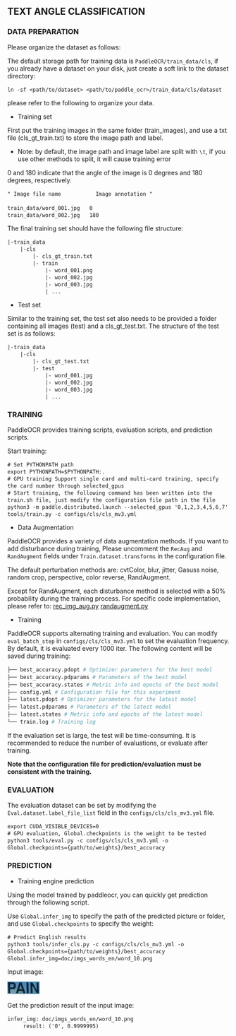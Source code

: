 ## TEXT ANGLE CLASSIFICATION

### DATA PREPARATION

Please organize the dataset as follows:

The default storage path for training data is `PaddleOCR/train_data/cls`, if you already have a dataset on your disk, just create a soft link to the dataset directory:

```
ln -sf <path/to/dataset> <path/to/paddle_ocr>/train_data/cls/dataset
```

please refer to the following to organize your data.

- Training set

First put the training images in the same folder (train_images), and use a txt file (cls_gt_train.txt) to store the image path and label.

* Note: by default, the image path and image label are split with `\t`, if you use other methods to split, it will cause training error

0 and 180 indicate that the angle of the image is 0 degrees and 180 degrees, respectively.

```
" Image file name           Image annotation "

train_data/word_001.jpg   0
train_data/word_002.jpg   180
```

The final training set should have the following file structure:

```
|-train_data
    |-cls
        |- cls_gt_train.txt
        |- train
            |- word_001.png
            |- word_002.jpg
            |- word_003.jpg
            | ...
```

- Test set

Similar to the training set, the test set also needs to be provided a folder
containing all images (test) and a cls_gt_test.txt. The structure of the test set is as follows:

```
|-train_data
    |-cls
        |- cls_gt_test.txt
        |- test
            |- word_001.jpg
            |- word_002.jpg
            |- word_003.jpg
            | ...
```

### TRAINING

PaddleOCR provides training scripts, evaluation scripts, and prediction scripts.

Start training:

```
# Set PYTHONPATH path
export PYTHONPATH=$PYTHONPATH:.
# GPU training Support single card and multi-card training, specify the card number through selected_gpus
# Start training, the following command has been written into the train.sh file, just modify the configuration file path in the file
python3 -m paddle.distributed.launch --selected_gpus '0,1,2,3,4,5,6,7'  tools/train.py -c configs/cls/cls_mv3.yml
```

- Data Augmentation

PaddleOCR provides a variety of data augmentation methods. If you want to add disturbance during training, Please uncomment the `RecAug` and `RandAugment` fields under `Train.dataset.transforms` in the configuration file.

The default perturbation methods are: cvtColor, blur, jitter, Gasuss noise, random crop, perspective, color reverse, RandAugment.

Except for RandAugment, each disturbance method is selected with a 50% probability during the training process. For specific code implementation, please refer to:
[rec_img_aug.py](../../ppocr/data/imaug/rec_img_aug.py) 
[randaugment.py](../../ppocr/data/imaug/randaugment.py)


- Training

PaddleOCR supports alternating training and evaluation. You can modify `eval_batch_step` in `configs/cls/cls_mv3.yml` to set the evaluation frequency. By default, it is evaluated every 1000 iter. The following content will be saved during training:
```bash
├── best_accuracy.pdopt # Optimizer parameters for the best model
├── best_accuracy.pdparams # Parameters of the best model
├── best_accuracy.states # Metric info and epochs of the best model
├── config.yml # Configuration file for this experiment
├── latest.pdopt # Optimizer parameters for the latest model
├── latest.pdparams # Parameters of the latest model
├── latest.states # Metric info and epochs of the latest model
└── train.log # Training log
```

If the evaluation set is large, the test will be time-consuming. It is recommended to reduce the number of evaluations, or evaluate after training.

**Note that the configuration file for prediction/evaluation must be consistent with the training.**

### EVALUATION

The evaluation dataset can be set by modifying the `Eval.dataset.label_file_list` field in the `configs/cls/cls_mv3.yml` file.

```
export CUDA_VISIBLE_DEVICES=0
# GPU evaluation, Global.checkpoints is the weight to be tested
python3 tools/eval.py -c configs/cls/cls_mv3.yml -o Global.checkpoints={path/to/weights}/best_accuracy
```

### PREDICTION

* Training engine prediction

Using the model trained by paddleocr, you can quickly get prediction through the following script.

Use `Global.infer_img` to specify the path of the predicted picture or folder, and use `Global.checkpoints` to specify the weight:

```
# Predict English results
python3 tools/infer_cls.py -c configs/cls/cls_mv3.yml -o Global.checkpoints={path/to/weights}/best_accuracy Global.infer_img=doc/imgs_words_en/word_10.png
```

Input image:

![](../imgs_words_en/word_10.png)

Get the prediction result of the input image:

```
infer_img: doc/imgs_words_en/word_10.png
     result: ('0', 0.9999995)
```
